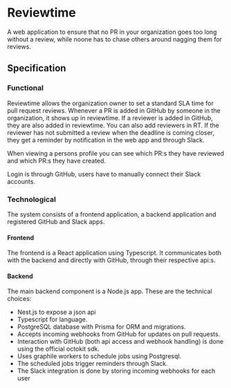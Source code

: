 # Reviewtime

A web application to ensure that no PR in your organization goes too long without a review, while noone has to chase others around nagging them for reviews.

## Specification

### Functional

Reviewtime allows the organization owner to set a standard SLA time for pull request reviews. Whenever a PR is added in GitHub by someone in the organization, it shows up in reviewtime. If a reviewer is added in GitHub, they are also added in reviewtime. You can also add reviewers in RT. If the reviewer has not submitted a review when the deadline is coming closer, they get a reminder by notification in the web app and through Slack.

When viewing a persons profile you can see which PR:s they have reviewed and which PR:s they have created.

Login is through GitHub, users have to manually connect their Slack accounts.

### Technological

The system consists of a frontend application, a backend application and registered GitHub and Slack apps.

#### Frontend

The frontend is a React application using Typescript. It communicates both with the backend and directly with GitHub, through their respective api:s.

#### Backend

The main backend component is a Node.js app. These are the technical choices:
- Nest.js to expose a json api
- Typescript for language.
- PostgreSQL database with Prisma for ORM and migrations. 
- Accepts incoming webhooks from GitHub for updates on pull requests.
- Interaction with GitHub (both api access and webhook handling) is done using the official octokit sdk. 
- Uses graphile workers to schedule jobs using Postgresql. 
- The scheduled jobs trigger reminders through Slack. 
- The Slack integration is done by storing incoming webhooks for each user 



